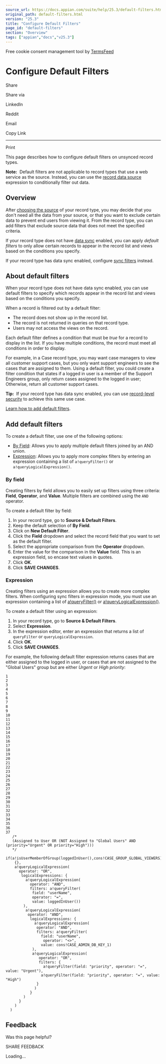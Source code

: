 ```yaml
---
source_url: https://docs.appian.com/suite/help/25.3/default-filters.html
original_path: default-filters.html
version: "25.3"
title: "Configure Default Filters"
page_id: "default-filters"
section: "Overview"
tags: ["appian","docs","v25.3"]
---
```



Free cookie consent management tool by [TermsFeed](https://www.termsfeed.com/)

# Configure Default Filters

Share

Share via

LinkedIn

Reddit

Email

Copy Link

* * *

Print

This page describes how to configure default filters on unsynced record types.

**Note:**  Default filters are not applicable to record types that use a web service as the source. Instead, you can use the [record data source](configure-record-data-source.html#create-a-record-data-source) expression to conditionally filter out data.

## Overview

After [choosing the source](configure-record-data-source.html) of your record type, you may decide that you don't need all the data from your source, or that you want to exclude certain data to prevent end users from viewing it. From the record type, you can add filters that exclude source data that does not meet the specified criteria.

If your record type does not have [data sync](about-data-sync.html) enabled, you can apply _default filters_ to only allow certain records to appear in the record list and views based on the conditions you specify.

If your record type has data sync enabled, configure [sync filters](records-filter-source-data.html) instead.

## About default filters

When your record type does not have data sync enabled, you can use default filters to specify which records appear in the record list and views based on the conditions you specify.

When a record is filtered out by a default filter:

-   The record does not show up in the record list.
-   The record is not returned in queries on that record type.
-   Users may not access the views on the record.

Each default filter defines a condition that must be _true_ for a record to display in the list. If you have multiple conditions, the record must meet all conditions in order to display.

For example, in a Case record type, you may want case managers to view all customer support cases, but you only want support engineers to see the cases that are assigned to them. Using a default filter, you could create a filter condition that states if a logged in user is a member of the Support Engineers group, only return cases assigned to the logged in user; Otherwise, return all customer support cases.

**Tip:**  If your record type has data sync enabled, you can use [record-level security](record-level-security.html) to achieve this same use case.

[Learn how to add default filters](#add-default-filters).

## Add default filters

To create a default filter, use one of the following options:

-   [By Field](#by-field): Allows you to apply multiple default filters joined by an AND union.
-   [Expression](#expression): Allows you to apply more complex filters by entering an expression containing a list of `a!queryFilter()` or `a!queryLogicalExpression()`.

### By field

Creating filters by field allows you to easily set up filters using three criteria: **Field**, **Operator**, and **Value**. Multiple filters are combined using the `AND` operator.

To create a default filter by field:

1.  In your record type, go to **Source & Default Filters**.
2.  Keep the default selection of **By Field**.
3.  Click on **New Default Filter**.
4.  Click the **Field** dropdown and select the record field that you want to set as the default filter.
5.  Select the appropriate comparison from the **Operator** dropdown.
6.  Enter the value for the comparison in the **Value** field. This is an expression field, so encase text values in quotes.
7.  Click **OK**.
8.  Click **SAVE CHANGES**.

### Expression

Creating filters using an expression allows you to create more complex filters. When configuring sync filters in expression mode, you must use an expression containing a list of [a!queryFilter()](fnc_system_a_queryfilter.html) or [a!queryLogicalExpression()](fnc_system_a_querylogicalexpression.html).

To create a default filter using an expression:

1.  In your record type, go to **Source & Default Filters**.
2.  Select **Expression**.
3.  In the expression editor, enter an expression that returns a list of `queryFilter` or `queryLogicalExpression`.
4.  Click **OK**.
5.  Click **SAVE CHANGES**.

For example, the following default filter expression returns cases that are either assigned to the logged in user, or cases that are not assigned to the "Global Users" group but are either _Urgent_ or _High priority_:

```
1
2
3
4
5
6
7
8
9
10
11
12
13
14
15
16
17
18
19
20
21
22
23
24
25
26
27
28
29
30
31
32
33
34
35
36
37
   /*
   (Assigned to User OR (NOT Assigned to "Global Users" AND (priority="Urgent" OR priority="High")))
   */
  if(a!isUserMemberOfGroup(loggedInUser(),cons!CASE_GROUP_GLOBAL_VIEWERS),
    {},
    a!queryLogicalExpression(
      operator: "OR",
       logicalExpressions: {
         a!queryLogicalExpression(
           operator: "AND",
           filters: a!queryFilter(
            field: "userName",
            operator: "=",
            value: loggedInUser())
        ),
         a!queryLogicalExpression(
          operator: "AND",
           logicalExpressions: {
             a!queryLogicalExpression(
              operator: "AND",
              filters: a!queryFilter(
                field: "userName",
                 operator: "<>",
                value: cons!CASE_ADMIN_DB_KEY_1)
            ),
            a!queryLogicalExpression(
               operator: "OR",
               filters: {
                 a!queryFilter(field: "priority", operator: "=", value: "Urgent"),
                a!queryFilter(field: "priority", operator: "=", value: "High")
              }
             )
           }
        )
      }
    )
  )
```

## Feedback

Was this page helpful?

SHARE FEEDBACK

Loading...